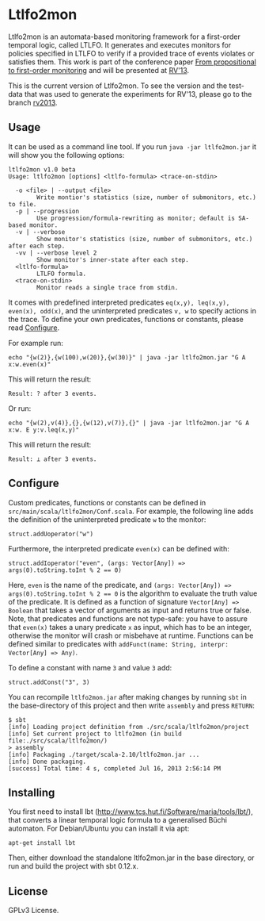 Ltlfo2mon
=========

Ltlfo2mon is an automata-based monitoring framework for a first-order temporal logic, called LTLFO. It generates and executes monitors for policies specified in LTLFO to verify if a provided trace of events violates or satisfies them. This work is part of the conference paper [From propositional to first-order monitoring](http://kuester.multics.org/publications/RV13.pdf) and will be presented at [RV'13](http://rv2013.gforge.inria.fr/).

This is the current version of Ltlfo2mon. To see the version and the test-data that was used to generate the experiments for RV'13, please go to the branch [rv2013](https://github.com/jckuester/ltlfo2mon/tree/rv2013).

Usage
-----

It can be used as a command line tool. If you run `java -jar ltlfo2mon.jar` it will show you the following options:

```
ltlfo2mon v1.0 beta
Usage: ltlfo2mon [options] <ltlfo-formula> <trace-on-stdin>

  -o <file> | --output <file>
        Write montior's statistics (size, number of submonitors, etc.) to file.
  -p | --progression
        Use progression/formula-rewriting as monitor; default is SA-based monitor.
  -v | --verbose
        Show monitor's statistics (size, number of submonitors, etc.) after each step.
  -vv | --verbose level 2
        Show monitor's inner-state after each step.
  <ltlfo-formula>
        LTLFO formula.
  <trace-on-stdin>
        Monitor reads a single trace from stdin.
```

It comes with predefined interpreted predicates `eq(x,y), leq(x,y), even(x), odd(x)`, and the uninterpreted predicates `v, w` to specify actions in the trace. To define your own predicates, functions or constants, please read [Configure](#configure).

For example run:

```
echo "{w(2)},{w(100),w(20)},{w(30)}" | java -jar ltlfo2mon.jar "G A x:w.even(x)"
```

This will return the result:

```
Result: ? after 3 events.
```

Or run:

```
echo "{w(2),v(4)},{},{w(12),v(7)},{}" | java -jar ltlfo2mon.jar "G A x:w. E y:v.leq(x,y)"
```

This will return the result:

```
Result: ⊥ after 3 events.
```

Configure
---------

Custom predicates, functions or constants can be defined in `src/main/scala/ltlfo2mon/Conf.scala`. For example, the following line adds the definition of the uninterpreted predicate `w` to the monitor:

```
struct.addUoperator("w") 
```

Furthermore, the interpreted predicate `even(x)` can be defined with:

```
struct.addIoperator("even", (args: Vector[Any]) => args(0).toString.toInt % 2 == 0)
```

Here, `even` is the name of the predicate, and `(args: Vector[Any]) => args(0).toString.toInt % 2 == 0` is the algorithm to evaluate the truth value of the predicate. It is defined as a function of signature `Vector[Any] => Boolean` that takes a vector of arguments as input and returns true or false. Note, that predicates and functions are not type-safe: you have to assure that `even(x)` takes a unary predicate `x` as input, which has to be an integer, otherwise the monitor will crash or misbehave at runtime. Functions can be defined similar to predicates with `addFunct(name: String, interpr: Vector[Any] => Any)`.

To define a constant with name `3` and value `3` add:

```
struct.addConst("3", 3)
```

You can recompile `ltlfo2mon.jar` after making changes by running `sbt` in the base-directory of this project and then write `assembly` and press `RETURN`:

```
$ sbt
[info] Loading project definition from ./src/scala/ltlfo2mon/project
[info] Set current project to ltlfo2mon (in build file:./src/scala/ltlfo2mon/)
> assembly
[info] Packaging ./target/scala-2.10/ltlfo2mon.jar ...
[info] Done packaging.
[success] Total time: 4 s, completed Jul 16, 2013 2:56:14 PM
```

Installing
----------

You first need to install lbt (http://www.tcs.hut.fi/Software/maria/tools/lbt/), that converts a linear temporal logic formula to a generalised Büchi automaton. For Debian/Ubuntu you can install it via apt:

```
apt-get install lbt
```

Then, either download the standalone ltlfo2mon.jar in the base directory, or run and build the project with sbt 0.12.x. 

License
-------

GPLv3 License.
